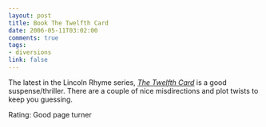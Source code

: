 ```yaml
--- 
layout: post
title: Book The Twelfth Card
date: 2006-05-11T03:02:00
comments: true
tags:
- diversions
link: false
---
```

The latest in the Lincoln Rhyme series, _<a href="http://ereader.com/product/detail/19494?book=The_Twelfth_Card:_A_Lincoln_Rhyme_Novel" title="The Twelfth Card">The Twelfth Card</a>_ is a good suspense/thriller. There are a couple of nice misdirections and plot twists to keep you guessing.

Rating: Good page turner
